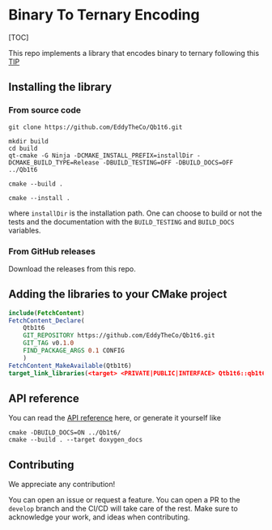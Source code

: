 
# Binary To Ternary Encoding


[TOC]

This repo implements a library that encodes binary to ternary following this [TIP](https://github.com/iotaledger/tips/blob/main/tips/TIP-0005/tip-0005.md)

## Installing the library 

### From source code
```
git clone https://github.com/EddyTheCo/Qb1t6.git 

mkdir build
cd build
qt-cmake -G Ninja -DCMAKE_INSTALL_PREFIX=installDir -DCMAKE_BUILD_TYPE=Release -DBUILD_TESTING=OFF -DBUILD_DOCS=OFF  ../Qb1t6

cmake --build . 

cmake --install . 
```
where `installDir` is the installation path.
One can choose to build or not the tests and the documentation with the `BUILD_TESTING` and `BUILD_DOCS` variables.

### From GitHub releases
Download the releases from this repo. 

## Adding the libraries to your CMake project 

```CMake
include(FetchContent)
FetchContent_Declare(
	Qtb1t6	
	GIT_REPOSITORY https://github.com/EddyTheCo/Qb1t6.git
	GIT_TAG v0.1.0 
	FIND_PACKAGE_ARGS 0.1 CONFIG  
	)
FetchContent_MakeAvailable(Qtb1t6)
target_link_libraries(<target> <PRIVATE|PUBLIC|INTERFACE> Qtb1t6::qb1t6)
```

## API reference

You can read the [API reference](https://eddytheco.github.io/Qb1t6/) here, or generate it yourself like
```
cmake -DBUILD_DOCS=ON ../Qb1t6/
cmake --build . --target doxygen_docs
```

## Contributing

We appreciate any contribution!


You can open an issue or request a feature.
You can open a PR to the `develop` branch and the CI/CD will take care of the rest.
Make sure to acknowledge your work, and ideas when contributing.

